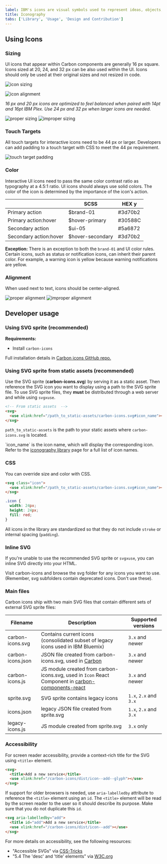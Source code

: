 ```yaml
---
label: IBM's icons are visual symbols used to represent ideas, objects, or actions. They communicate messages at a glance, afford interactivity, and draw attention to important information.
title: Iconography
tabs: ['Library', 'Usage', 'Design and Contribution']
---
```


## Using Icons

### Sizing

UI icons that appear within Carbon components are generally 16 px square. Icons sized at 20, 24, and 32 px can be also used within the UI. Icons should only be used at their original sizes and not resized in code.

![icon sizing](images/Iconography-usage-sizing-1.svg)

![icon alignment](images/Iconography-usage-sizing-2.svg)

_16 px and 20 px icons are optimized to feel balanced when paired with 14pt and 16pt IBM Plex. Use 24 px and 32 px when larger icons are needed._

<grid-wrapper col_lg="8" flex="true">
    <do-dont-example correct=true label="Do: use the correct icon size with IBM Plex.">
        <img src="images/Iconography-usage-sizing-3.svg" alt="proper sizing">    
    </do-dont-example>
    <do-dont-example label="Don't: alter the icon-text size ratio.">
        <img src="images/Iconography-usage-sizing-4.svg" alt="improper sizing">    
    </do-dont-example>
</grid-wrapper>

### Touch Targets

All touch targets for interactive icons need to be 44 px or larger. Developers can add padding to a touch target with CSS to meet the 44 px requirement.

![touch target padding](images/Iconography-usage-padding-6.svg)

### Color

Interactive UI icons need to pass the same color contrast ratio as typography at a 4.5:1 ratio. UI icons should always use solid colors. The color of the icon is determined by the importance of the icon's action.

|                        | SCSS              | HEX y                                                       |
| ---------------------- | ----------------- | ----------------------------------------------------------- |
| Primary action         | \$brand-01        | <color-block showhex="true" size="xs">#3d70b2</color-block> |
| Primary action:hover   | \$hover-primary   | <color-block showhex="true" size="xs">#30588C</color-block> |
| Secondary action       | \$ui-05           | <color-block showhex="true" size="xs">#5a6872</color-block> |
| Secondary action:hover | \$hover-secondary | <color-block showhex="true" size="xs">#3d70b2</color-block> |

**Exception:** There is an exception to both the `brand-01` and UI color rules. Certain icons, such as status or notification icons, can inherit their parent color. For example, a warning icon is yellow because warning notifications are yellow.

### Alignment

When used next to text, icons should be center-aligned.

<grid-wrapper col_lg="8" flex="true">
    <do-dont-example correct=true label="Do: center-align icons when they’re next to text.">
        <img src="images/Iconography-usage-sizing-5.svg" alt="proper alignment">    
    </do-dont-example>
    <do-dont-example label="Don't: baseline-align icons to the text.">
        <img src="images/Iconography-usage-sizing-6.svg" alt="improper alignment">    
    </do-dont-example>
</grid-wrapper>

## Developer usage

### Using SVG sprite (recommended)

**Requirements:**

- Install `carbon-icons`

<p>Full installation details in <a href="https://github.com/ibm/carbon-icons">Carbon icons GitHub repo.</a></p>

### Using SVG sprite from static assets (recommended)

Use the SVG sprite (**carbon-icons.svg**) by serving it as a static asset.
Then reference the SVG icon you want to display using a path to the SVG sprite file.
To use SVG sprite files, they **must** be distributed through a web server and while using `svgxuse`.

```html
<!-- From static assets  -->
<svg>
  <use xlink:href="/path_to_static-assets/carbon-icons.svg#icon_name"></use>
</svg>
```

`path_to_static-assets` is the path to your static assets where `carbon-icons.svg` is located.

<p>`icon_name` is the icon name, which will display the corresponding icon. Refer to the <a href="/guidelines/iconography" target=blank>iconography library</a> page for a full list of icon names.</p>

### CSS

You can override size and color with CSS.

```html
<svg class="icon">
  <use xlink:href="/path_to_static-assets/carbon-icons.svg#icon_name"></use>
</svg>
```

```css
.icon {
  width: 24px;
  height: 24px;
  fill: red;
}
```

All icons in the library are standardized so that they do not include `stroke` or internal spacing (`padding`).

### Inline SVG

If you're unable to use the recommended SVG sprite or `svgxuse`, you can inline SVG directly into your HTML.

Visit carbon-icons and browse the svg folder for any icons you want to use. (Remember, svg subfolders contain deprecated icons. Don't use these).

### Main files

Carbon icons ship with two main SVG files that contain different sets of external SVG sprite files:

| Filename          | Description                                                                                             | Supported versions     |
| ----------------- | ------------------------------------------------------------------------------------------------------- | ---------------------- |
| carbon-icons.svg  | Contains current icons (consolidated subset of legacy icons used in IBM Bluemix)                        | `3.x` and newer        |
| carbon-icons.json | JSON file created from carbon-icons.svg, used in [Carbon](/guidelines/iconography/library)              | `3.x` and newer        |
| carbon-icons.js   | JS module created from carbon-icons.svg, used in `Icon` React Component in [carbon-components-react](#) | `3.x` and newer        |
| sprite.svg        | SVG sprite contains legacy icons                                                                        | `1.x`, `2.x` and `3.x` |
| icons.json        | legacy JSON file created from sprite.svg                                                                | `1.x`, `2.x` and `3.x` |
| legacy-icons.js   | JS module created from sprite.svg                                                                       | `3.x` only             |

### Accessibility

For screen reader accessibility, provide a context-rich title for the SVG using `<title>` element.

```html
<svg>
  <title>Add a new service</title>
  <use xlink:href="/carbon-icons/dist/icon--add--glyph"></use>
</svg>
```

If support for older browsers is needed, use `aria-labelledby` attribute to reference the `<title>` element using an `id`.
The `<title>` element will be read by the screen reader to the user so it should describe its purpose.
Make sure that you do not duplicate this `id`.

```html
<svg aria-labelledby="add">
  <title id="add">Add a new service</title>
  <use xlink:href="/carbon-icons/dist/icon--add"></use>
</svg>
```

For more details on accessibility, see the following resources:

- "Accessible SVGs" via [CSS-Tricks](https://css-tricks.com/accessible-svgs/)
- "5.4 The 'desc' and 'title' elements" via [W3C.org](https://www.w3.org/TR/SVG11/struct.html#DescriptionAndTitleElements)
